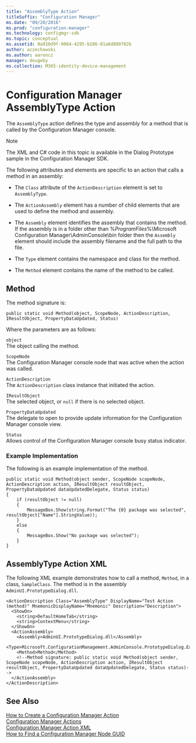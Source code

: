 ```yaml
---
title: "AssemblyType Action"
titleSuffix: "Configuration Manager"
ms.date: "09/20/2016"
ms.prod: "configuration-manager"
ms.technology: configmgr-sdk
ms.topic: conceptual
ms.assetid: 0a910d9f-9064-4295-b286-01a6d809702b
author: aczechowski
ms.author: aaroncz
manager: dougeby
ms.collection: M365-identity-device-management
---
```

# Configuration Manager AssemblyType Action
The `AssemblyType` action defines the type and assembly for a method that is called by the Configuration Manager console.  

> [!NOTE]
>  The XML and C# code in this topic is available in the Dialog Prototype sample in the Configuration Manager SDK.  

 The following attributes and elements are specific to an action that calls a method in an assembly:  

-   The `Class` attribute of the `ActionDescription` element is set to `AssemblyType`.  

-   The `ActionAssembly` element has a number of child elements that are used to define the method and assembly.  

-   The `Assembly` element identifies the assembly that contains the method. If the assembly is in a folder other than %*ProgramFiles*%\Microsoft Configuration Manager\AdminConsole\bin folder then the `Assembly` element should include the assembly filename and the full path to the file.  

-   The `Type` element contains the namespace and class for the method.  

-   The `Method` element contains the name of the method to be called.  

## Method  
 The method signature is:  

```  
public static void Method(object, ScopeNode, ActionDescription, IResultObject, PropertyDataUpdated, Status)  
```  

 Where the parameters are as follows:  

 `object`  
 The object calling the method.  

 `ScopeNode`  
 The Configuration Manager console node that was active when the action was called.  

 `ActionDescription`  
 The `ActionDescription` class instance that initiated the action.  

 `IResultObject`  
 The selected object, or `null` if there is no selected object.  

 `PropertyDataUpdated`  
 The delegate to open to provide update information for the Configuration Manager console view.  

 `Status`  
 Allows control of the Configuration Manager console busy status indicator.  

### Example Implementation  
 The following is an example implementation of the method.  

```  
public static void Method(object sender, ScopeNode scopeNode, ActionDescription action, IResultObject resultObject, PropertyDataUpdated dataUpdatedDelegate, Status status)   
{  
    if (resultObject != null)   
    {  
        MessageBox.Show(string.Format("The {0} package was selected", resultObject["Name"].StringValue));   
    }  
    else  
    {  
        MessageBox.Show("No package was selected");  
    }  
}  

```  

## AssemblyType Action XML  
 The following XML example demonstrates how to call a method, `Method`, in a class, `SampleClass`. The method is in the assembly `AdminUI.PrototypeDialog.dll`.  

```  
<ActionDescription Class="AssemblyType" DisplayName="Test Action (method)" MnemonicDisplayName="Mnemonic" Description="Description">  
  <ShowOn>  
    <string>DefaultHomeTab</string>  
    <string>ContextMenu</string>  
  </ShowOn>  
  <ActionAssembly>  
    <Assembly>AdminUI.PrototypeDialog.dll</Assembly>  
    <Type>Microsoft.ConfigurationManagement.AdminConsole.PrototypeDialog.ExampleClass</Type>  
    <Method>Method</Method>  
    <!--Method signature: public static void Method(object sender, ScopeNode scopeNode, ActionDescription action, IResultObject resultObject, PropertyDataUpdated dataUpdatedDelegate, Status status)-->   
  </ActionAssembly>  
</ActionDescription>  

```  

## See Also  
 [How to Create a Configuration Manager Action](../../../../develop/core/servers/console/how-to-create-a-configuration-manager-action.md)   
 [Configuration Manager Actions](../../../../develop/core/servers/console/configuration-manager-actions.md)   
 [Configuration Manager Action XML](../../../../develop/core/servers/console/configuration-manager-action-xml.md)   
 [How to Find a Configuration Manager Node GUID](../../../../develop/core/servers/console/how-to-find-a-configuration-manager-console-node-guid.md)
